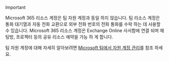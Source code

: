 > [!IMPORTANT]
> Microsoft 365 리소스 계정은 팀 자원 계정과 동일 하지 않습니다. 팀 리소스 계정은 통화 대기열과 자동 전화 교환으로 외부 전화 번호의 전화 통화를 수락 하는 데 사용할 수 있습니다. Microsoft 365 리소스 계정은 Exchange Online 사서함에 연결 되며 채팅방, 프로젝터 등의 공유 리소스 예약을 가능 하 게 합니다.
>
> 팀 자원 계정에 대해 자세히 알아보려면 [Microsoft 팀에서 자원 계정 관리](../manage-resource-accounts.md)를 참조 하세요.
